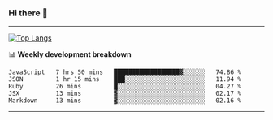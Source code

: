 ### Hi there 👋

-------
[![Top Langs](https://github-readme-stats.vercel.app/api/top-langs/?username=ashish-r)](https://github.com/anuraghazra/github-readme-stats)

📊 **Weekly development breakdown**
<!--START_SECTION:waka-->
```text
JavaScript   7 hrs 50 mins   ██████████████████▓░░░░░░   74.86 % 
JSON         1 hr 15 mins    ███░░░░░░░░░░░░░░░░░░░░░░   11.94 % 
Ruby         26 mins         █░░░░░░░░░░░░░░░░░░░░░░░░   04.27 % 
JSX          13 mins         ▓░░░░░░░░░░░░░░░░░░░░░░░░   02.17 % 
Markdown     13 mins         ▓░░░░░░░░░░░░░░░░░░░░░░░░   02.16 % 
```
<!--END_SECTION:waka-->
-------

<!--
**ashish-r/ashish-r** is a ✨ _special_ ✨ repository because its `README.md` (this file) appears on your GitHub profile.

Here are some ideas to get you started:

- 🔭 I’m currently working on ...
- 🌱 I’m currently learning ...
- 👯 I’m looking to collaborate on ...
- 🤔 I’m looking for help with ...
- 💬 Ask me about ...
- 📫 How to reach me: ...
- 😄 Pronouns: ...
- ⚡ Fun fact: ...
-->
